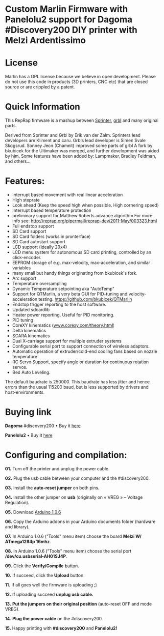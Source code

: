Custom Marlin Firmware with Panelolu2 support for Dagoma #Discovery200 DIY printer with Melzi Ardentissimo
===================



License
===================

Marlin has a GPL license because we believe in open development.
Please do not use this code in products (3D printers, CNC etc) that are closed source or are crippled by a patent.


Quick Information
===================
This RepRap firmware is a mashup between <a href="https://github.com/kliment/Sprinter">Sprinter</a>, <a href="https://github.com/simen/grbl/tree">grbl</a> and many original parts.

Derived from Sprinter and Grbl by Erik van der Zalm.
Sprinters lead developers are Kliment and caru.
Grbls lead developer is Simen Svale Skogsrud. Sonney Jeon (Chamnit) improved some parts of grbl
A fork by bkubicek for the Ultimaker was merged, and further development was aided by him.
Some features have been added by:
Lampmaker, Bradley Feldman, and others...


Features:
=========

*   Interrupt based movement with real linear acceleration
*   High steprate
*   Look ahead (Keep the speed high when possible. High cornering speed)
*   Interrupt based temperature protection
*   preliminary support for Matthew Roberts advance algorithm
    For more info see: http://reprap.org/pipermail/reprap-dev/2011-May/003323.html
*   Full endstop support
*   SD Card support
*   SD Card folders (works in pronterface)
*   SD Card autostart support
*   LCD support (ideally 20x4)
*   LCD menu system for autonomous SD card printing, controlled by an click-encoder.
*   EEPROM storage of e.g. max-velocity, max-acceleration, and similar variables
*   many small but handy things originating from bkubicek's fork.
*   Arc support
*   Temperature oversampling
*   Dynamic Temperature setpointing aka "AutoTemp"
*   Support for QTMarlin, a very beta GUI for PID-tuning and velocity-acceleration testing. https://github.com/bkubicek/QTMarlin
*   Endstop trigger reporting to the host software.
*   Updated sdcardlib
*   Heater power reporting. Useful for PID monitoring.
*   PID tuning
*   CoreXY kinematics (www.corexy.com/theory.html)
*   Delta kinematics
*   SCARA kinematics
*   Dual X-carriage support for multiple extruder systems
*   Configurable serial port to support connection of wireless adaptors.
*   Automatic operation of extruder/cold-end cooling fans based on nozzle temperature
*   RC Servo Support, specify angle or duration for continuous rotation servos.
*   Bed Auto Leveling.

The default baudrate is 250000. This baudrate has less jitter and hence errors than the usual 115200 baud, but is less supported by drivers and host-environments.

Buying link
===================
**Dagoma** #discovery200 • Buy it [here](http://www.dagoma.fr/shop/)

**Panelolu2** • Buy it [here](http://www.think3dprint3d.com/Panelolu2)

Configuring and compilation:
============================

**01.** Turn off the printer and unplug the power cable.

**02.** Plug the usb cable between your computer and the #discovery200.

**03.** Install the **auto-reset jumper** on both pins.

**04.** Install the other jumper on **usb** (originally on  « VREG » – Voltage Regulation).

**05.** Download [Arduino 1.0.6](https://www.arduino.cc/en/Main/OldSoftwareReleases)

**06.** Copy the Arduino addons in your Arduino documents folder (hardware and library).

**07.** In Arduino 1.0.6 ("Tools" menu item) choose the board **Melzi W/ ATmega1284p 16mhz**.

**08.** In Arduino 1.0.6 ("Tools" menu item) choose the serial port **/dev/cu.usbserial-AH01SJ4P**.

**09.** Click the **Verify/Compile** button.

**10.** If succeed, click the **Upload** button.

**11.** If all goes well the firmware is uploading ;)

**12.** If uploading succeed **unplug usb cable.**

**13.** **Put the jumpers on their original position** (auto-reset OFF and mode VREG).

**14.** **Plug the power cable** on the #discovery200.
**15.** Happy printing with **#discovery200** and **Panelolu2!**

